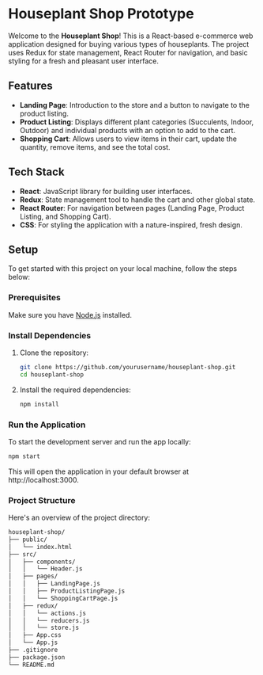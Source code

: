 # Houseplant Shop Prototype

Welcome to the **Houseplant Shop**! This is a React-based e-commerce web application designed for buying various types of houseplants. The project uses Redux for state management, React Router for navigation, and basic styling for a fresh and pleasant user interface.

## Features

- **Landing Page**: Introduction to the store and a button to navigate to the product listing.
- **Product Listing**: Displays different plant categories (Succulents, Indoor, Outdoor) and individual products with an option to add to the cart.
- **Shopping Cart**: Allows users to view items in their cart, update the quantity, remove items, and see the total cost.

## Tech Stack

- **React**: JavaScript library for building user interfaces.
- **Redux**: State management tool to handle the cart and other global state.
- **React Router**: For navigation between pages (Landing Page, Product Listing, and Shopping Cart).
- **CSS**: For styling the application with a nature-inspired, fresh design.

## Setup

To get started with this project on your local machine, follow the steps below:

### Prerequisites

Make sure you have [Node.js](https://nodejs.org/en/) installed.

### Install Dependencies

1. Clone the repository:

   ```bash
   git clone https://github.com/yourusername/houseplant-shop.git
   cd houseplant-shop
   ```
2. Install the required dependencies:

   ```bash
   npm install
   ```
### Run the Application
To start the development server and run the app locally:

   ```bash
   npm start
   ```
This will open the application in your default browser at http://localhost:3000.

### Project Structure
Here's an overview of the project directory:

```bash
houseplant-shop/
├── public/
│   └── index.html
├── src/
│   ├── components/
│   │   └── Header.js
│   ├── pages/
│   │   ├── LandingPage.js
│   │   ├── ProductListingPage.js
│   │   └── ShoppingCartPage.js
│   ├── redux/
│   │   └── actions.js
│   │   └── reducers.js
│   │   └── store.js
│   ├── App.css
│   └── App.js
├── .gitignore
├── package.json
└── README.md

